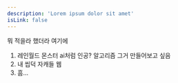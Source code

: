 ```yaml
---
description: 'Lorem ipsum dolor sit amet'
isLink: false
---
```


뭐 적을라 했더라 여기에

1. 레인월드 몬스터 ai처럼 인공? 알고리즘 그거 만들어보고 싶음
2. 내 씹덕 자캐들 웹
3. 흠...
